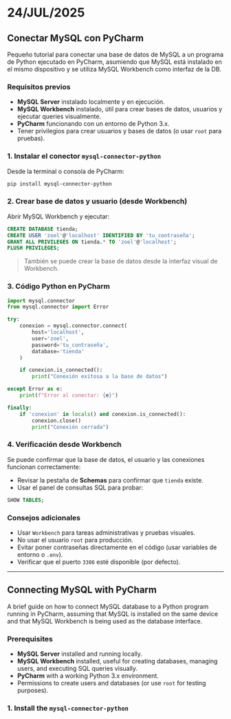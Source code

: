 # 24/JUL/2025

## Conectar MySQL con PyCharm
Pequeño tutorial para conectar una base de datos de MySQL a un programa de Python ejecutado en PyCharm, asumiendo que MySQL está instalado en el mismo dispositivo y se utiliza MySQL Workbench como interfaz de la DB.

### Requisitos previos
- **MySQL Server** instalado localmente y en ejecución.
- **MySQL Workbench** instalado, útil para crear bases de datos, usuarios y ejecutar queries visualmente.
- **PyCharm** funcionando con un entorno de Python 3.x.
- Tener privilegios para crear usuarios y bases de datos (o usar `root` para pruebas).

### 1. Instalar el conector `mysql-connector-python`
Desde la terminal o consola de PyCharm:
```bash
pip install mysql-connector-python
```

### 2. Crear base de datos y usuario (desde Workbench)
Abrir MySQL Workbench y ejecutar:
```sql
CREATE DATABASE tienda;
CREATE USER 'zoel'@'localhost' IDENTIFIED BY 'tu_contraseña';
GRANT ALL PRIVILEGES ON tienda.* TO 'zoel'@'localhost';
FLUSH PRIVILEGES;
```
> También se puede crear la base de datos desde la interfaz visual de Workbench.

### 3. Código Python en PyCharm
```python
import mysql.connector
from mysql.connector import Error

try:
    conexion = mysql.connector.connect(
        host='localhost',
        user='zoel',
        password='tu_contraseña',
        database='tienda'
    )

    if conexion.is_connected():
        print("Conexión exitosa a la base de datos")

except Error as e:
    print(f"Error al conectar: {e}")

finally:
    if 'conexion' in locals() and conexion.is_connected():
        conexion.close()
        print("Conexión cerrada")
```

### 4. Verificación desde Workbench
Se puede confirmar que la base de datos, el usuario y las conexiones funcionan correctamente:
  - Revisar la pestaña de **Schemas** para confirmar que `tienda` existe.
  - Usar el panel de consultas SQL para probar:
```sql
SHOW TABLES;
```

### Consejos adicionales
- Usar `Workbench` para tareas administrativas y pruebas visuales.
- No usar el usuario `root` para producción.
- Evitar poner contraseñas directamente en el código (usar variables de entorno o `.env`).
- Verificar que el puerto `3306` esté disponible (por defecto).

---

## Connecting MySQL with PyCharm
A brief guide on how to connect MySQL database to a Python program running in PyCharm, assuming that MySQL is installed on the same device and that MySQL Workbench is being used as the database interface.

### Prerequisites
- **MySQL Server** installed and running locally.
- **MySQL Workbench** installed, useful for creating databases, managing users, and executing SQL queries visually.
- **PyCharm** with a working Python 3.x environment.
- Permissions to create users and databases (or use `root` for testing purposes).

### 1. Install the `mysql-connector-python` 







